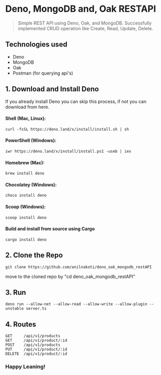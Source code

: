# Deno, MongoDB and, Oak RESTAPI

> Simple REST API using Deno, Oak, and MongoDB. Successfully implemented CRUD operation like Create, Read, Update, Delete.

## Technologies used
* Deno
* MongoDB
* Oak
* Postman (for querying api's)

## 1. Download and Install Deno

If you already install Deno you can skip this process, if not you can download from here.

#### Shell (Mac, Linux):
```
curl -fsSL https://deno.land/x/install/install.sh | sh
```
#### PowerShell (Windows):
```
iwr https://deno.land/x/install/install.ps1 -useb | iex
```
#### Homebrew (Mac):
```
brew install deno
```
#### Chocolatey (Windows):
```
choco install deno
```
#### Scoop (Windows):
```
scoop install deno
```
#### Build and install from source using Cargo
```
cargo install deno
```

## 2. Clone the Repo
```
git clone https://github.com/anilnakoti/deno_oak_mongodb_restAPI
```
move to the cloned repo by "cd deno_oak_mongodb_restAPI"

## 3. Run
```
deno run --allow-net --allow-read --allow-write --allow-plugin --unstable server.ts
```

## 4. Routes
```
GET     /api/v1/products
GET     /api/v1/product/:id
POST    /api/v1/products
PUT     /api/v1/product/:id
DELETE  /api/v1/product/:id
```

### Happy Leaning!




